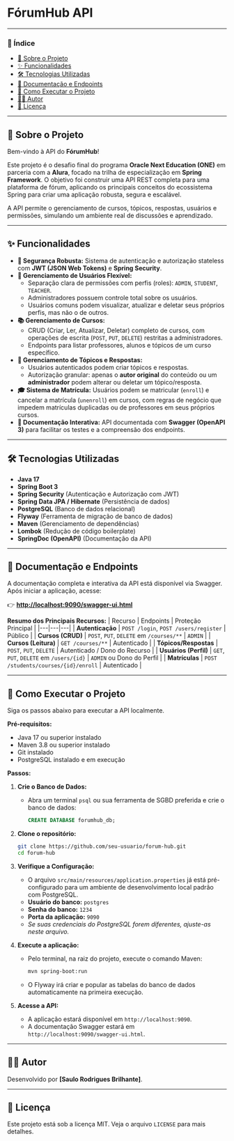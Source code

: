 # FórumHub API

-----

### 📖 Índice

  - [🚀 Sobre o Projeto](https://www.google.com/search?q=%23-sobre-o-projeto)
  - [✨ Funcionalidades](https://www.google.com/search?q=%23-funcionalidades)
  - [🛠️ Tecnologias Utilizadas](https://www.google.com/search?q=%23%EF%B8%8F-tecnologias-utilizadas)
  - [📄 Documentação e Endpoints](https://www.google.com/search?q=%23-documenta%C3%A7%C3%A3o-e-endpoints)
  - [🔧 Como Executar o Projeto](https://www.google.com/search?q=%23-como-executar-o-projeto)
  - [👨‍💻 Autor](https://www.google.com/search?q=%23-autor)
  - [📜 Licença](https://www.google.com/search?q=%23-licen%C3%A7a)

-----

## 🚀 Sobre o Projeto

Bem-vindo à API do **FórumHub**\!

Este projeto é o desafio final do programa **Oracle Next Education (ONE)** em parceria com a **Alura**, focado na trilha de especialização em **Spring Framework**. O objetivo foi construir uma API REST completa para uma plataforma de fórum, aplicando os principais conceitos do ecossistema Spring para criar uma aplicação robusta, segura e escalável.

A API permite o gerenciamento de cursos, tópicos, respostas, usuários e permissões, simulando um ambiente real de discussões e aprendizado.

-----

## ✨ Funcionalidades

  - **🔐 Segurança Robusta:** Sistema de autenticação e autorização stateless com **JWT (JSON Web Tokens)** e **Spring Security**.
  - **👤 Gerenciamento de Usuários Flexível:**
      - Separação clara de permissões com perfis (roles): `ADMIN`, `STUDENT`, `TEACHER`.
      - Administradores possuem controle total sobre os usuários.
      - Usuários comuns podem visualizar, atualizar e deletar seus próprios perfis, mas não o de outros.
  - **📚 Gerenciamento de Cursos:**
      - CRUD (Criar, Ler, Atualizar, Deletar) completo de cursos, com operações de escrita (`POST`, `PUT`, `DELETE`) restritas a administradores.
      - Endpoints para listar professores, alunos e tópicos de um curso específico.
  - **💬 Gerenciamento de Tópicos e Respostas:**
      - Usuários autenticados podem criar tópicos e respostas.
      - Autorização granular: apenas o **autor original** do conteúdo ou um **administrador** podem alterar ou deletar um tópico/resposta.
  - **🎓 Sistema de Matrícula:** Usuários podem se matricular (`enroll`) e cancelar a matrícula (`unenroll`) em cursos, com regras de negócio que impedem matrículas duplicadas ou de professores em seus próprios cursos.
  - **📄 Documentação Interativa:** API documentada com **Swagger (OpenAPI 3)** para facilitar os testes e a compreensão dos endpoints.

-----

## 🛠️ Tecnologias Utilizadas

  - **Java 17**
  - **Spring Boot 3**
  - **Spring Security** (Autenticação e Autorização com JWT)
  - **Spring Data JPA / Hibernate** (Persistência de dados)
  - **PostgreSQL** (Banco de dados relacional)
  - **Flyway** (Ferramenta de migração de banco de dados)
  - **Maven** (Gerenciamento de dependências)
  - **Lombok** (Redução de código boilerplate)
  - **SpringDoc (OpenAPI)** (Documentação da API)

-----

## 📄 Documentação e Endpoints

A documentação completa e interativa da API está disponível via Swagger. Após iniciar a aplicação, acesse:

👉 **[http://localhost:9090/swagger-ui.html](https://www.google.com/search?q=http://localhost:9090/swagger-ui.html)**

**Resumo dos Principais Recursos:**
| Recurso | Endpoints | Proteção Principal |
|---|---|---|
| **Autenticação** | `POST /login`, `POST /users/register` | Público |
| **Cursos (CRUD)** | `POST`, `PUT`, `DELETE` em `/courses/**` | `ADMIN` |
| **Cursos (Leitura)** | `GET /courses/**` | Autenticado |
| **Tópicos/Respostas** | `POST`, `PUT`, `DELETE` | Autenticado / Dono do Recurso |
| **Usuários (Perfil)** | `GET`, `PUT`, `DELETE` em `/users/{id}` | `ADMIN` ou Dono do Perfil |
| **Matrículas** | `POST /students/courses/{id}/enroll` | Autenticado |

-----

## 🔧 Como Executar o Projeto

Siga os passos abaixo para executar a API localmente.

**Pré-requisitos:**

  - Java 17 ou superior instalado
  - Maven 3.8 ou superior instalado
  - Git instalado
  - PostgreSQL instalado e em execução

**Passos:**

1.  **Crie o Banco de Dados:**

      - Abra um terminal `psql` ou sua ferramenta de SGBD preferida e crie o banco de dados:
        ```sql
        CREATE DATABASE forumhub_db;
        ```

2.  **Clone o repositório:**

    ```bash
    git clone https://github.com/seu-usuario/forum-hub.git
    cd forum-hub
    ```

3.  **Verifique a Configuração:**

      - O arquivo `src/main/resources/application.properties` já está pré-configurado para um ambiente de desenvolvimento local padrão com PostgreSQL.
      - **Usuário do banco:** `postgres`
      - **Senha do banco:** `1234`
      - **Porta da aplicação:** `9090`
      - *Se suas credenciais do PostgreSQL forem diferentes, ajuste-as neste arquivo.*

4.  **Execute a aplicação:**

      - Pelo terminal, na raiz do projeto, execute o comando Maven:
        ```bash
        mvn spring-boot:run
        ```
      - O Flyway irá criar e popular as tabelas do banco de dados automaticamente na primeira execução.

5.  **Acesse a API:**

      - A aplicação estará disponível em `http://localhost:9090`.
      - A documentação Swagger estará em `http://localhost:9090/swagger-ui.html`.

-----

## 👨‍💻 Autor

Desenvolvido por **[Saulo Rodrigues Brilhante]**.

[](https://www.google.com/search?q=https://www.linkedin.com/in/seu-linkedin/)
[](https://www.google.com/search?q=https://github.com/seu-usuario)

-----

## 📜 Licença

Este projeto está sob a licença MIT. Veja o arquivo `LICENSE` para mais detalhes.